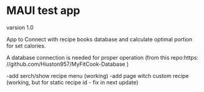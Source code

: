 # MAUI test app
varsion 1.0

App to Connect with recipe books database and calculate optimal portion for set calories.

A database connection is needed for proper operation (from this repo:https: //github.com/Hiuston957/MyFitCook-Database )

-add serch/show recipe menu (working)
-add page witch custom recipe (working, but for static recipe id - fix in next update)

